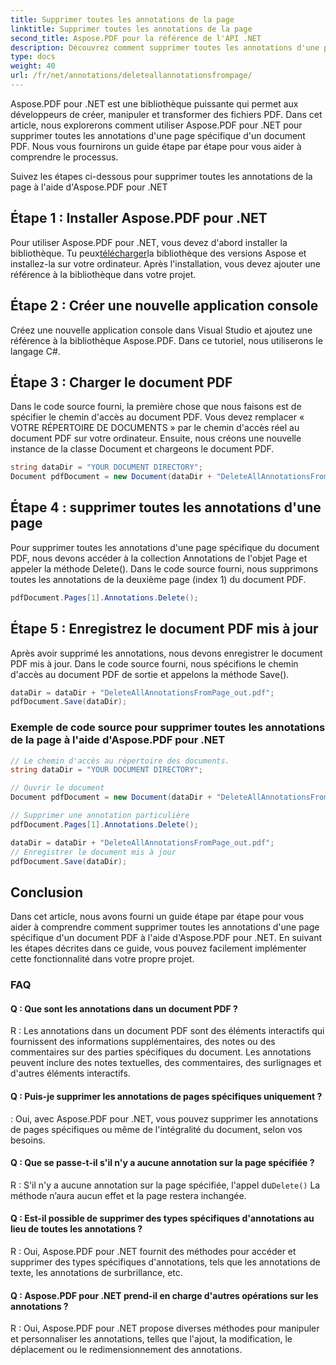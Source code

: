 ```yaml
---
title: Supprimer toutes les annotations de la page
linktitle: Supprimer toutes les annotations de la page
second_title: Aspose.PDF pour la référence de l'API .NET
description: Découvrez comment supprimer toutes les annotations d'une page PDF avec Aspose.PDF pour .NET à l'aide de ce guide étape par étape.
type: docs
weight: 40
url: /fr/net/annotations/deleteallannotationsfrompage/
---
```

Aspose.PDF pour .NET est une bibliothèque puissante qui permet aux développeurs de créer, manipuler et transformer des fichiers PDF. Dans cet article, nous explorerons comment utiliser Aspose.PDF pour .NET pour supprimer toutes les annotations d'une page spécifique d'un document PDF. Nous vous fournirons un guide étape par étape pour vous aider à comprendre le processus.

Suivez les étapes ci-dessous pour supprimer toutes les annotations de la page à l'aide d'Aspose.PDF pour .NET

## Étape 1 : Installer Aspose.PDF pour .NET

 Pour utiliser Aspose.PDF pour .NET, vous devez d'abord installer la bibliothèque. Tu peux[télécharger](https://releases.aspose.com/pdf/net/)la bibliothèque des versions Aspose et installez-la sur votre ordinateur. Après l'installation, vous devez ajouter une référence à la bibliothèque dans votre projet.

## Étape 2 : Créer une nouvelle application console

Créez une nouvelle application console dans Visual Studio et ajoutez une référence à la bibliothèque Aspose.PDF. Dans ce tutoriel, nous utiliserons le langage C#.

## Étape 3 : Charger le document PDF

Dans le code source fourni, la première chose que nous faisons est de spécifier le chemin d'accès au document PDF. Vous devez remplacer « VOTRE RÉPERTOIRE DE DOCUMENTS » par le chemin d'accès réel au document PDF sur votre ordinateur. Ensuite, nous créons une nouvelle instance de la classe Document et chargeons le document PDF.

```csharp
string dataDir = "YOUR DOCUMENT DIRECTORY";
Document pdfDocument = new Document(dataDir + "DeleteAllAnnotationsFromPage.pdf");
```

## Étape 4 : supprimer toutes les annotations d'une page

Pour supprimer toutes les annotations d'une page spécifique du document PDF, nous devons accéder à la collection Annotations de l'objet Page et appeler la méthode Delete(). Dans le code source fourni, nous supprimons toutes les annotations de la deuxième page (index 1) du document PDF.

```csharp
pdfDocument.Pages[1].Annotations.Delete();
```

## Étape 5 : Enregistrez le document PDF mis à jour

Après avoir supprimé les annotations, nous devons enregistrer le document PDF mis à jour. Dans le code source fourni, nous spécifions le chemin d'accès au document PDF de sortie et appelons la méthode Save().

```csharp
dataDir = dataDir + "DeleteAllAnnotationsFromPage_out.pdf";
pdfDocument.Save(dataDir);
```

### Exemple de code source pour supprimer toutes les annotations de la page à l'aide d'Aspose.PDF pour .NET

```csharp
// Le chemin d'accès au répertoire des documents.
string dataDir = "YOUR DOCUMENT DIRECTORY";

// Ouvrir le document
Document pdfDocument = new Document(dataDir + "DeleteAllAnnotationsFromPage.pdf");

// Supprimer une annotation particulière
pdfDocument.Pages[1].Annotations.Delete();

dataDir = dataDir + "DeleteAllAnnotationsFromPage_out.pdf";
// Enregistrer le document mis à jour
pdfDocument.Save(dataDir);
``` 

## Conclusion

Dans cet article, nous avons fourni un guide étape par étape pour vous aider à comprendre comment supprimer toutes les annotations d'une page spécifique d'un document PDF à l'aide d'Aspose.PDF pour .NET. En suivant les étapes décrites dans ce guide, vous pouvez facilement implémenter cette fonctionnalité dans votre propre projet.

### FAQ

#### Q : Que sont les annotations dans un document PDF ?

R : Les annotations dans un document PDF sont des éléments interactifs qui fournissent des informations supplémentaires, des notes ou des commentaires sur des parties spécifiques du document. Les annotations peuvent inclure des notes textuelles, des commentaires, des surlignages et d'autres éléments interactifs.

#### Q : Puis-je supprimer les annotations de pages spécifiques uniquement ?

: Oui, avec Aspose.PDF pour .NET, vous pouvez supprimer les annotations de pages spécifiques ou même de l'intégralité du document, selon vos besoins.

#### Q : Que se passe-t-il s'il n'y a aucune annotation sur la page spécifiée ?

 R : S'il n'y a aucune annotation sur la page spécifiée, l'appel du`Delete()` La méthode n’aura aucun effet et la page restera inchangée.

#### Q : Est-il possible de supprimer des types spécifiques d'annotations au lieu de toutes les annotations ?

R : Oui, Aspose.PDF pour .NET fournit des méthodes pour accéder et supprimer des types spécifiques d'annotations, tels que les annotations de texte, les annotations de surbrillance, etc.

#### Q : Aspose.PDF pour .NET prend-il en charge d'autres opérations sur les annotations ?

R : Oui, Aspose.PDF pour .NET propose diverses méthodes pour manipuler et personnaliser les annotations, telles que l'ajout, la modification, le déplacement ou le redimensionnement des annotations.